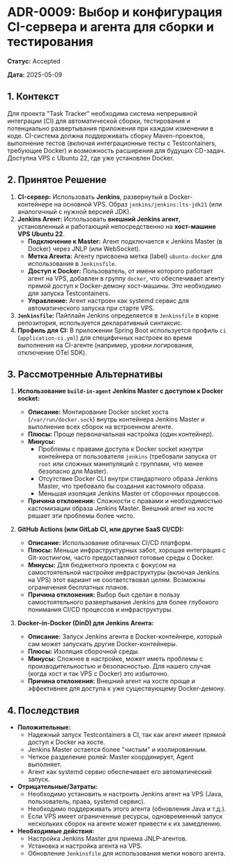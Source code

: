 # ADR-0009: Выбор и конфигурация CI-сервера и агента для сборки и тестирования

**Статус:** Accepted

**Дата:** 2025-05-09

## 1. Контекст

Для проекта "Task Tracker" необходима система непрерывной интеграции (CI) для автоматической сборки, тестирования и потенциально развертывания приложения при каждом изменении в коде. CI-система должна поддерживать сборку Maven-проектов, выполнение тестов (включая интеграционные тесты с Testcontainers, требующие Docker) и возможность расширения для будущих CD-задач. Доступна VPS с Ubuntu 22, где уже установлен Docker.

## 2. Принятое Решение

1.  **CI-сервер:** Использовать **Jenkins**, развернутый в Docker-контейнере на основной VPS. Образ `jenkins/jenkins:lts-jdk21` (или аналогичный с нужной версией JDK).
2.  **Jenkins Агент:** Использовать **внешний Jenkins агент**, установленный и работающий непосредственно на **хост-машине VPS Ubuntu 22**.
    *   **Подключение к Master:** Агент подключается к Jenkins Master (в Docker) через JNLP (или WebSocket).
    *   **Метка Агента:** Агенту присвоена метка (label) `ubuntu-docker` для использования в `Jenkinsfile`.
    *   **Доступ к Docker:** Пользователь, от имени которого работает агент на VPS, добавлен в группу `docker`, что обеспечивает агенту прямой доступ к Docker-демону хост-машины. Это необходимо для запуска Testcontainers.
    *   **Управление:** Агент настроен как systemd сервис для автоматического запуска при старте VPS.
3.  **`Jenkinsfile`:** Пайплайн Jenkins определяется в `Jenkinsfile` в корне репозитория, используется декларативный синтаксис.
4.  **Профиль для CI:** В приложении Spring Boot используется профиль `ci` (`application-ci.yml`) для специфичных настроек во время выполнения на CI-агенте (например, уровни логирования, отключение OTel SDK).

## 3. Рассмотренные Альтернативы

1.  **Использование `build-in-agent` Jenkins Master с доступом к Docker socket:**
    *   **Описание:** Монтирование Docker socket хоста (`/var/run/docker.sock`) внутрь контейнера Jenkins Master и выполнение всех сборок на встроенном агенте.
    *   **Плюсы:** Проще первоначальная настройка (один контейнер).
    *   **Минусы:**
        *   Проблемы с правами доступа к Docker socket изнутри контейнера от пользователя `jenkins` (требовали запуска от `root` или сложных манипуляций с группами, что менее безопасно для Master).
        *   Отсутствие Docker CLI внутри стандартного образа Jenkins Master, что требовало бы создания кастомного образа.
        *   Меньшая изоляция Jenkins Master от сборочных процессов.
    *   **Причина отклонения:** Сложности с правами и необходимостью кастомизации образа Jenkins Master. Внешний агент на хосте решает эти проблемы более чисто.

2.  **GitHub Actions (или GitLab CI, или другие SaaS CI/CD):**
    *   **Описание:** Использование облачных CI/CD платформ.
    *   **Плюсы:** Меньше инфраструктурных забот, хорошая интеграция с Git-хостингом, часто предоставляют готовые среды с Docker.
    *   **Минусы:** Для бюджетного проекта с фокусом на самостоятельной настройке инфраструктуры (включая Jenkins на VPS) этот вариант не соответствовал целям. Возможны ограничения бесплатных планов.
    *   **Причина отклонения:** Выбор был сделан в пользу самостоятельного развертывания Jenkins для более глубокого понимания CI/CD процессов и инфраструктуры.

3.  **Docker-in-Docker (DinD) для Jenkins Агента:**
    *   **Описание:** Запуск Jenkins агента в Docker-контейнере, который сам может запускать другие Docker-контейнеры.
    *   **Плюсы:** Изоляция сборочной среды.
    *   **Минусы:** Сложнее в настройке, может иметь проблемы с производительностью и безопасностью. Для нашего случая (когда хост и так VPS с Docker) это избыточно.
    *   **Причина отклонения:** Внешний агент на хосте проще и эффективнее для доступа к уже существующему Docker-демону.

## 4. Последствия

*   **Положительные:**
    *   Надежный запуск Testcontainers в CI, так как агент имеет прямой доступ к Docker на хосте.
    *   Jenkins Master остается более "чистым" и изолированным.
    *   Четкое разделение ролей: Master координирует, Agent выполняет.
    *   Агент как systemd сервис обеспечивает его автоматический запуск.
*   **Отрицательные/Затраты:**
    *   Необходимо установить и настроить Jenkins агент на VPS (Java, пользователь, права, systemd сервис).
    *   Необходимо поддерживать этого агента (обновления Java и т.д.).
    *   Если VPS имеет ограниченные ресурсы, одновременный запуск нескольких сборок на агенте может привести к их замедлению.
*   **Необходимые действия:**
    *   Настройка Jenkins Master для приема JNLP-агентов.
    *   Установка и настройка агента на VPS.
    *   Обновление `Jenkinsfile` для использования метки нового агента.